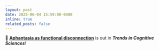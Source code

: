 ```yaml
---
layout: post
date: 2025-06-04 15:59:00-0400
inline: true
related_posts: false
---
```


:rotating_light: [**Aphantasia as functional disconnection**](https://authors.elsevier.com/a/1lCs3_V1r-MVwS) is out in ***Trends in Cognitive Sciences***!
